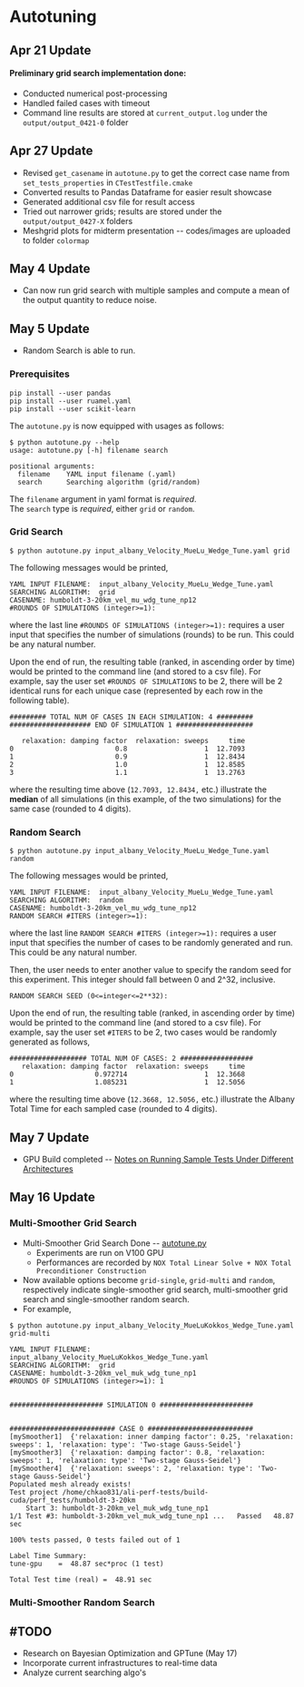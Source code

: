 # Autotuning

## Apr 21 Update
#### Preliminary grid search implementation done:
* Conducted numerical post-processing<br />
* Handled failed cases with timeout<br />
* Command line results are stored at `current_output.log` under the `output/output_0421-0` folder

## Apr 27 Update
* Revised `get_casename` in `autotune.py` to get the correct case name from `set_tests_properties` in `CTestTestfile.cmake`<br />
* Converted results to Pandas Dataframe for easier result showcase<br />
* Generated additional csv file for result access<br />
* Tried out narrower grids; results are stored under the `output/output_0427-X` folders<br />
* Meshgrid plots for midterm presentation -- codes/images are uploaded to folder `colormap`

## May 4 Update
* Can now run grid search with multiple samples and compute a mean of the output quantity to reduce noise.<br />

## May 5 Update
* Random Search is able to run. <br />

### Prerequisites
```
pip install --user pandas
pip install --user ruamel.yaml
pip install --user scikit-learn
```

The `autotune.py` is now equipped with usages as follows:
```
$ python autotune.py --help
usage: autotune.py [-h] filename search

positional arguments:
  filename    YAML input filename (.yaml)
  search      Searching algorithm (grid/random)
```
The `filename` argument in yaml format is *required*.<br />
The `search` type is *required*, either `grid` or `random`.<br />

### Grid Search
```
$ python autotune.py input_albany_Velocity_MueLu_Wedge_Tune.yaml grid
```
The following messages would be printed,
```
YAML INPUT FILENAME:  input_albany_Velocity_MueLu_Wedge_Tune.yaml
SEARCHING ALGORITHM:  grid
CASENAME: humboldt-3-20km_vel_mu_wdg_tune_np12
#ROUNDS OF SIMULATIONS (integer>=1):
```
where the last line `#ROUNDS OF SIMULATIONS (integer>=1):` requires a user input that specifies the number of simulations (rounds) to be run. This could be any natural number.<br />

Upon the end of run, the resulting table (ranked, in ascending order by time) would be printed to the command line (and stored to a csv file). For example, say the user set `#ROUNDS OF SIMULATIONS` to be 2, there will be 2 identical runs for each unique case (represented by each row in the following table). 
```
######### TOTAL NUM OF CASES IN EACH SIMULATION: 4 #########
#################### END OF SIMULATION 1 ###################

   relaxation: damping factor  relaxation: sweeps     time
0                         0.8                   1  12.7093
1                         0.9                   1  12.8434
2                         1.0                   1  12.8585
3                         1.1                   1  13.2763

```
where the resulting time above (`12.7093, 12.8434,` etc.) illustrate the **median** of all simulations (in this example, of the two simulations) for the same case (rounded to 4 digits). 

### Random Search
```
$ python autotune.py input_albany_Velocity_MueLu_Wedge_Tune.yaml random
```
The following messages would be printed,
```
YAML INPUT FILENAME:  input_albany_Velocity_MueLu_Wedge_Tune.yaml
SEARCHING ALGORITHM:  random
CASENAME: humboldt-3-20km_vel_mu_wdg_tune_np12
RANDOM SEARCH #ITERS (integer>=1):
```
where the last line `RANDOM SEARCH #ITERS (integer>=1):` requires a user input that specifies the number of cases to be randomly generated and run. This could be any natural number.<br />

Then, the user needs to enter another value to specify the random seed for this experiment. This integer should fall between 0 and 2^32, inclusive. 
```
RANDOM SEARCH SEED (0<=integer<=2**32):
```

Upon the end of run, the resulting table  (ranked, in ascending order by time) would be printed to the command line (and stored to a csv file). For example, say the user set `#ITERS` to be 2, two cases would be randomly generated as follows, 
```
################### TOTAL NUM OF CASES: 2 ##################
   relaxation: damping factor  relaxation: sweeps     time
0                    0.972714                   1  12.3668
1                    1.085231                   1  12.5056
```
where the resulting time above (`12.3668, 12.5056,` etc.) illustrate the Albany Total Time for each sampled case (rounded to 4 digits). 

## May 7 Update
* GPU Build completed -- [Notes on Running Sample Tests Under Different Architectures](https://github.com/chkao831/Autotuning/blob/main/output/output_0507-notes/testing_architectures.md)<br />

## May 16 Update
### Multi-Smoother Grid Search
* Multi-Smoother Grid Search Done -- [autotune.py](https://github.com/chkao831/Autotuning/blob/main/autotune.py)<br />
  * Experiments are run on V100 GPU<br />
  * Performances are recorded by `NOX Total Linear Solve + NOX Total Preconditioner Construction`<br />
* Now available options become `grid-single`, `grid-multi` and `random`, respectively indicate single-smoother grid search, multi-smoother grid search and single-smoother random search. <br />
* For example,
```
$ python autotune.py input_albany_Velocity_MueLuKokkos_Wedge_Tune.yaml grid-multi

YAML INPUT FILENAME:  input_albany_Velocity_MueLuKokkos_Wedge_Tune.yaml
SEARCHING ALGORITHM:  grid
CASENAME: humboldt-3-20km_vel_muk_wdg_tune_np1
#ROUNDS OF SIMULATIONS (integer>=1): 1


####################### SIMULATION 0 #######################


########################## CASE 0 ##########################
[mySmoother1]  {'relaxation: inner damping factor': 0.25, 'relaxation: sweeps': 1, 'relaxation: type': 'Two-stage Gauss-Seidel'}
[mySmoother3]  {'relaxation: damping factor': 0.8, 'relaxation: sweeps': 1, 'relaxation: type': 'Two-stage Gauss-Seidel'}
[mySmoother4]  {'relaxation: sweeps': 2, 'relaxation: type': 'Two-stage Gauss-Seidel'}
Populated mesh already exists!
Test project /home/chkao831/ali-perf-tests/build-cuda/perf_tests/humboldt-3-20km
    Start 3: humboldt-3-20km_vel_muk_wdg_tune_np1
1/1 Test #3: humboldt-3-20km_vel_muk_wdg_tune_np1 ...   Passed   48.87 sec

100% tests passed, 0 tests failed out of 1

Label Time Summary:
tune-gpu    =  48.87 sec*proc (1 test)

Total Test time (real) =  48.91 sec
```
### Multi-Smoother Random Search

## \#TODO
* Research on Bayesian Optimization and GPTune (May 17) <br />
* Incorporate current infrastructures to real-time data <br />
* Analyze current searching algo's<br />


